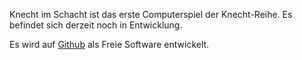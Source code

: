 <!--
.. title: Knecht im Schacht
.. slug: projekte/knecht-im-schacht
.. date: 2018-02-13 17:57:00 UTC+01:00
.. tags:
.. category:
.. link:
.. description:
.. type: text
.. nocomments: True
-->

Knecht im Schacht ist das erste Computerspiel der Knecht-Reihe. Es befindet sich derzeit noch in Entwicklung.

Es wird auf [Github](https://github.com/Kaltefiste/knecht-im-schacht) als Freie Software entwickelt.
